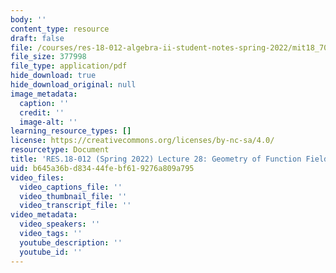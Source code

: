 ```yaml
---
body: ''
content_type: resource
draft: false
file: /courses/res-18-012-algebra-ii-student-notes-spring-2022/mit18_702s22_lect28.pdf
file_size: 377998
file_type: application/pdf
hide_download: true
hide_download_original: null
image_metadata:
  caption: ''
  credit: ''
  image-alt: ''
learning_resource_types: []
license: https://creativecommons.org/licenses/by-nc-sa/4.0/
resourcetype: Document
title: 'RES.18-012 (Spring 2022) Lecture 28: Geometry of Function Fields'
uid: b645a36b-d834-44fe-bf61-9276a809a795
video_files:
  video_captions_file: ''
  video_thumbnail_file: ''
  video_transcript_file: ''
video_metadata:
  video_speakers: ''
  video_tags: ''
  youtube_description: ''
  youtube_id: ''
---
```

